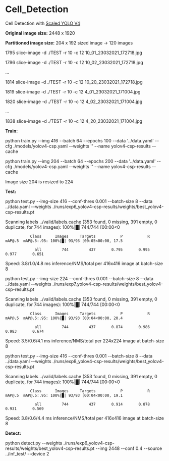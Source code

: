 # Cell_Detection
Cell Detection with [Scaled YOLO V4](https://github.com/WongKinYiu/ScaledYOLOv4)

**Original image size:** 2448 x 1920

**Partitioned image size:** 204 x 192 sized image -> 120 images

 1795  slice-image -d ./TEST -r 10 -c 12 10_01_23032021_172718.jpg
 
 1796  slice-image -d ./TEST -r 10 -c 12 10_02_23032021_172718.jpg
 
 ...
 
 1814  slice-image -d ./TEST -r 10 -c 12 10_20_23032021_172718.jpg

 1819  slice-image -d ./TEST -r 10 -c 12 4_01_23032021_171004.jpg
 
 1820  slice-image -d ./TEST -r 10 -c 12 4_02_23032021_171004.jpg
 
 ...
 
 1838  slice-image -d ./TEST -r 10 -c 12 4_20_23032021_171004.jpg


**Train:**

python train.py --img 416 --batch 64 --epochs 100 --data '../data.yaml' --cfg ./models/yolov4-csp.yaml --weights '' --name yolov4-csp-results --cache


python train.py --img 204 --batch 64 --epochs 200 --data '../data.yaml' --cfg ./models/yolov4-csp.yaml --weights '' --name yolov4-csp-results --cache


Image size 204 is resized to 224


**Test:**

python test.py --img-size 416 --conf-thres 0.001 --batch-size 8 --data ../data.yaml --weights ./runs/exp6_yolov4-csp-results/weights/best_yolov4-csp-results.pt

Scanning labels ../valid/labels.cache (353 found, 0 missing, 391 empty, 0 duplicate, for 744 images): 100%|█| 744/744 [00:00<0

               Class      Images     Targets           P           R      mAP@.5  mAP@.5:.95: 100%|█| 93/93 [00:05<00:00, 17.5
               
                 all         744         437       0.795       0.995       0.977       0.651
                 
Speed: 3.8/1.0/4.8 ms inference/NMS/total per 416x416 image at batch-size 8



python test.py --img-size 224 --conf-thres 0.001 --batch-size 8 --data ../data.yaml --weights ./runs/exp7_yolov4-csp-results/weights/best_yolov4-csp-results.pt

Scanning labels ../valid/labels.cache (353 found, 0 missing, 391 empty, 0 duplicate, for 744 images): 100%|█| 744/744 [00:00<0

               Class      Images     Targets           P           R      mAP@.5  mAP@.5:.95: 100%|█| 93/93 [00:04<00:00, 20.4
               
                 all         744         437       0.874       0.986       0.983       0.674
                 
Speed: 3.5/0.6/4.1 ms inference/NMS/total per 224x224 image at batch-size 8


python test.py --img-size 416 --conf-thres 0.001 --batch-size 8 --data ../data.yaml --weights ./runs/exp8_yolov4-csp-results/weights/best_yolov4-csp-results.pt

Scanning labels ../valid/labels.cache (353 found, 0 missing, 391 empty, 0 duplicate, for 744 images): 100%|█| 744/744 [00:00<0

               Class      Images     Targets           P           R      mAP@.5  mAP@.5:.95: 100%|█| 93/93 [00:04<00:00, 19.1
               
                 all         744         437       0.914       0.878       0.931       0.569
                 
Speed: 3.8/0.6/4.4 ms inference/NMS/total per 416x416 image at batch-size 8


**Detect:**

python detect.py --weights ./runs/exp6_yolov4-csp-results/weights/best_yolov4-csp-results.pt --img 2448 --conf 0.4 --source ../inf_test/ --device 2
